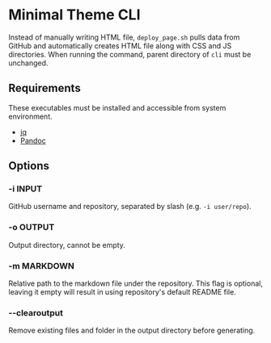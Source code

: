 Minimal Theme CLI
=================

Instead of manually writing HTML file, `deploy_page.sh` pulls data from GitHub and automatically creates HTML file along with CSS and JS directories. When running the command, parent directory of `cli` must be unchanged.

Requirements
------------

These executables must be installed and accessible from system environment.

- [jq](https://stedolan.github.io/jq)
- [Pandoc](https://pandoc.org)

Options
-------

### -i INPUT

GitHub username and repository, separated by slash (e.g. `-i user/repo`).

### -o OUTPUT

Output directory, cannot be empty.

### -m MARKDOWN

Relative path to the markdown file under the repository. This flag is optional, leaving it empty will result in using repository's default README file.

### --clearoutput

Remove existing files and folder in the output directory before generating.
